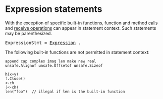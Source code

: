 # Expression statements

With the exception of specific built-in functions, function and method [calls](/Expressions/calls.html) and [receive operations](/Expressions/receive_operator.html) can appear in statement context. Such statements may be parenthesized.

<pre>
<a id="ExpressionStmt">ExpressionStmt</a> = <a href="/Expressions/operators.html#Expression">Expression</a> .
</pre>

The following built-in functions are not permitted in statement context:

```
append cap complex imag len make new real
unsafe.Alignof unsafe.Offsetof unsafe.Sizeof
```

```
h(x+y)
f.Close()
<-ch
(<-ch)
len("foo")  // illegal if len is the built-in function
```